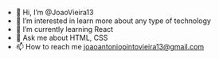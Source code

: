 - 👋 Hi, I’m @JoaoVieira13
- 👀 I’m interested in learn more about any type of technology
- 🌱 I’m currently learning React
- 💬 Ask me about HTML, CSS
- 📫 How to reach me joaoantoniopintovieira13@gmail.com
